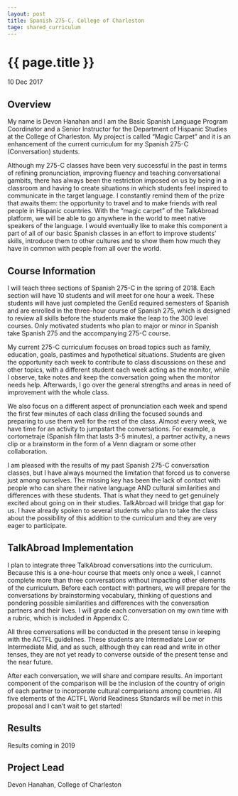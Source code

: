 ```yaml
---
layout: post
title: Spanish 275-C, College of Charleston
tage: shared_curriculum
---
```

# {{ page.title }}

10 Dec 2017

## Overview

My name is Devon Hanahan and I am the Basic Spanish Language Program Coordinator and a Senior Instructor for the Department of Hispanic Studies at the College of Charleston. My project is called “Magic Carpet” and it is an enhancement of the current curriculum for my Spanish 275-C (Conversation) students. 

Although my 275-C classes have been very successful in the past in terms of refining pronunciation, improving fluency and teaching conversational gambits, there has always been the restriction imposed on us by being in a classroom and having to create situations in which students feel inspired to communicate in the target language. I constantly remind them of the prize that awaits them: the opportunity to travel and to make friends with real people in Hispanic countries. With the “magic carpet” of the TalkAbroad platform, we will be able to go anywhere in the world to meet native speakers of the language. I would eventually like to make this component a part of all of our basic Spanish classes in an effort to improve students’ skills, introduce them to other cultures and to show them how much they have in common with people from all over the world.

## Course Information

I will teach three sections of Spanish 275-C in the spring of 2018. Each section will have 10 students and will meet for one hour a week. These students will have just completed the GenEd required semesters of Spanish and are enrolled in the three-hour course of Spanish 275, which is designed to review all skills before the students make the leap to the 300 level courses. Only motivated students who plan to major or minor in Spanish take Spanish 275 and the accompanying 275-C course.

My current 275-C curriculum focuses on broad topics such as family, education, goals, pastimes and hypothetical situations. Students are given the opportunity each week to contribute to class discussions on these and other topics, with a different student each week acting as the monitor, while I observe, take notes and keep the conversation going when the monitor needs help. Afterwards, I go over the general strengths and areas in need of improvement with the whole class. 

We also focus on a different aspect of pronunciation each week and spend the first few minutes of each class drilling the focused sounds and preparing to use them well for the rest of the class. Almost every week, we have time for an activity to jumpstart the conversations. For example, a cortometraje (Spanish film that lasts 3-5 minutes), a partner activity, a news clip or a brainstorm in the form of a Venn diagram or some other collaboration.

I am pleased with the results of my past Spanish 275-C conversation classes, but I have always mourned the limitation that forced us to converse just among ourselves. The missing key has been the lack of contact with people who can share their native language AND cultural similarities and differences with these students. That is what they need to get genuinely excited about going on in their studies. TalkAbroad will bridge that gap for us. I have already spoken to several students who plan to take the class about the possibility of this addition to the curriculum and they are very eager to participate.

## TalkAbroad Implementation

I plan to integrate three TalkAbroad conversations into the curriculum. Because this is a one-hour course that meets only once a week, I cannot complete more than three conversations without impacting other elements of the curriculum. Before each contact with partners, we will prepare for the conversations by brainstorming vocabulary, thinking of questions and pondering possible similarities and differences with the conversation partners and their lives. I will grade each conversation on my own time with a rubric, which is included in Appendix C. 

All three conversations will be conducted in the present tense in keeping with the ACTFL guidelines. These students are Intermediate Low or Intermediate Mid, and as such, although they can read and write in other tenses, they are not yet ready to converse outside of the present tense and the near future.

After each conversation, we will share and compare results. An important component of the comparison will be the inclusion of the country of origin of each partner to incorporate cultural comparisons among countries. All five elements of the ACTFL World Readiness Standards will be met in this proposal and I can’t wait to get started!

## Results

Results coming in 2019

## Project Lead

Devon Hanahan, College of Charleston
